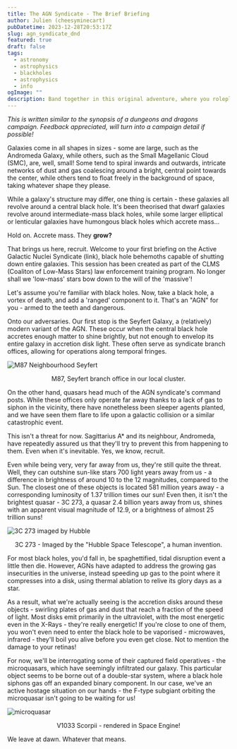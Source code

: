 ```yaml
---
title: The AGN Syndicate - The Brief Briefing
author: Julien (cheesyminecart)
pubDatetime: 2023-12-28T20:53:17Z
slug: agn_syndicate_dnd
featured: true
draft: false
tags:
  - astronomy
  - astrophysics
  - blackholes
  - astrophysics
  - info
ogImage: ""
description: Band together in this original adventure, where you roleplay as a party of red dwarfs!
---
```


_This is written similar to the synopsis of a dungeons and dragons campaign. Feedback appreciated, will turn into a campaign detail if possible!_

Galaxies come in all shapes in sizes - some are large, such as the Andromeda Galaxy, while others, such as the Small Magellanic Cloud (SMC), are, well, small! Some tend to spiral inwards and outwards, intricate networks of dust and gas coalescing around a bright, central point towards the center, while others tend to float freely in the background of space, taking whatever shape they please.

While a galaxy's structure may differ, one thing is certain - these galaxies all revolve around a central black hole. It's been theorised that dwarf galaxies revolve around intermediate-mass black holes, while some larger elliptical or lenticular galaxies have humongous black holes which accrete mass...

Hold on. Accrete mass. They **grow?**

That brings us here, recruit. Welcome to your first briefing on the Active Galactic Nuclei Syndicate (link), black hole behemoths capable of shutting down entire galaxies. This session has been created as part of the CLMS (Coaliton of Low-Mass Stars) law enforcement training program. No longer shall we 'low-mass' stars bow down to the will of the 'massive'!

Let's assume you're familiar with black holes. Now, take a black hole, a vortex of death, and add a 'ranged' component to it. That's an "AGN" for you - armed to the teeth and dangerous.

Onto our adversaries. Our first stop is the Seyfert Galaxy, a (relatively) modern variant of the AGN. These occur when the central black hole accretes enough matter to shine brightly, but not enough to envelop its entire galaxy in accretion disk light. These often serve as syndicate branch offices, allowing for operations along temporal fringes.

![M87 Neighbourhood Seyfert](/blog-images/m87_seyf.webp)

<figcaption style="text-align: center">M87, Seyfert branch office in our local cluster.</figcaption>

On the other hand, quasars head much of the AGN syndicate's command posts. While these offices only operate far away thanks to a lack of gas to siphon in the vicinity, there have nonetheless been sleeper agents planted, and we have seen them flare to life upon a galactic collision or a similar catastrophic event.

This isn't a threat for now. Sagittarius A\* and its neighbour, Andromeda, have repeatedly assured us that they'll try to prevent this from happening to them. Even when it's inevitable. Yes, we know, recruit.

Even while being very, very far away from us, they're still quite the threat. Well, they can outshine sun-like stars 700 light years away from us - a difference in brightness of around 10 to the 12 magnitudes, compared to the Sun. The closest one of these objects is located 581 million years away - a corresponding luminosity of 1.37 trillion times our sun! Even then, it isn't the brightest quasar - 3C 273, a quasar 2.4 billion years away from us, shines with an apparent visual magnitude of 12.9, or a brightness of almost 25 trillion suns!

![3C 273 imaged by Hubble](/blog-images/3c273-hubble-image.webp)

<figcaption style="text-align: center">3C 273 - Imaged by the "Hubble Space Telescope", a human invention.</figcaption>

For most black holes, you'd fall in, be spaghettified, tidal disruption event a little then die. However, AGNs have adapted to address the growing gas insecurities in the universe, instead speeding up gas to the point where it compresses into a disk, using thermal ablation to relive its glory days as a star.

As a result, what we're actually seeing is the accretion disks around these objects - swirling plates of gas and dust that reach a fraction of the speed of light. Most disks emit primarily in the ultraviolet, with the most energetic even in the X-Rays - they're really energetic! If you're close to one of them, you won't even need to enter the black hole to be vaporised - microwaves, infrared - they'll boil you alive before you even get close. Not to mention the damage to your retinas!

For now, we'll be interrogating some of their captured field operatives - the microquasars, which have seemingly infiltrated our galaxy. This particular object seems to be borne out of a double-star system, where a black hole siphons gas off an expanded binary component. In our case, we've an active hostage situation on our hands - the F-type subgiant orbiting the microquasar isn't going to be waiting for us!

![microquasar](/blog-images/microquasar_v1033scorpii.webp)

<figcaption style="text-align: center">V1033 Scorpii - rendered in Space Engine!</figcaption>

We leave at dawn. Whatever that means.

